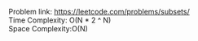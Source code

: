 Problem link: https://leetcode.com/problems/subsets/  </br>
Time Complexity: O(N * 2 ^ N)  </br>
Space Complexity:O(N)
